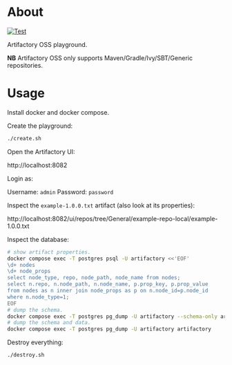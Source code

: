 # About

[![Test](https://github.com/rgl/artifactory-playground/actions/workflows/test.yaml/badge.svg)](https://github.com/rgl/artifactory-playground/actions/workflows/test.yaml)

Artifactory OSS playground.

**NB** Artifactory OSS only supports Maven/Gradle/Ivy/SBT/Generic repositories.

# Usage

Install docker and docker compose.

Create the playground:

```bash
./create.sh
```

Open the Artifactory UI:

http://localhost:8082

Login as:

Username: `admin`
Password: `password`

Inspect the `example-1.0.0.txt` artifact (also look at its properties):

http://localhost:8082/ui/repos/tree/General/example-repo-local/example-1.0.0.txt

Inspect the database:

```bash
# show artifact properties.
docker compose exec -T postgres psql -U artifactory <<'EOF'
\d+ nodes
\d+ node_props
select node_type, repo, node_path, node_name from nodes;
select n.repo, n.node_path, n.node_name, p.prop_key, p.prop_value
from nodes as n inner join node_props as p on n.node_id=p.node_id
where n.node_type=1;
EOF
# dump the schema.
docker compose exec -T postgres pg_dump -U artifactory --schema-only artifactory
# dump the schema and data.
docker compose exec -T postgres pg_dump -U artifactory artifactory
```

Destroy everything:

```bash
./destroy.sh
```
